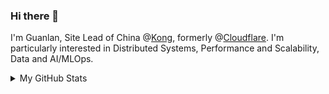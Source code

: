 ### Hi there 👋
I'm Guanlan, Site Lead of China @<a href="https://konghq.com/">Kong</a>, formerly @<a href="https://www.cloudflare.com">Cloudflare</a>. I'm particularly interested in Distributed Systems, Performance and Scalability, Data and AI/MLOps. 

<details>

<summary>My GitHub Stats</summary>

![Guanlan's github stats](https://github-readme-stats.vercel.app/api?username=guanlan&theme=vue&show_icons=true)

</details>
<!--
**guanlan/guanlan** is a ✨ _special_ ✨ repository because its `README.md` (this file) appears on your GitHub profile.

Here are some ideas to get you started:

- 🔭 I’m currently working on ...
- 🌱 I’m currently learning ...
- 👯 I’m looking to collaborate on ...
- 🤔 I’m looking for help with ...
- 💬 Ask me about ...
- 📫 How to reach me: ...
- 😄 Pronouns: ...
- ⚡ Fun fact: ...
-->
